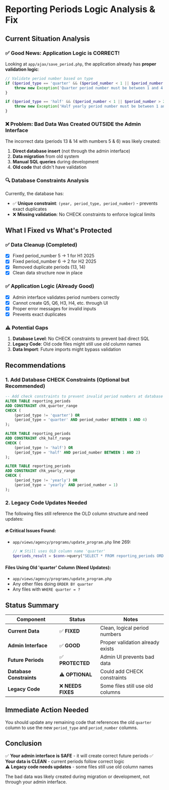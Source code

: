 # Reporting Periods Logic Analysis & Fix

## Current Situation Analysis

### ✅ **Good News: Application Logic is CORRECT!**

Looking at `app/ajax/save_period.php`, the application already has **proper validation logic**:

```php
// Validate period number based on type
if ($period_type == 'quarter' && ($period_number < 1 || $period_number > 4)) {
    throw new Exception('Quarter period number must be between 1 and 4');
}

if ($period_type == 'half' && ($period_number < 1 || $period_number > 2)) {
    throw new Exception('Half yearly period number must be between 1 and 2');
}
```

### ❌ **Problem: Bad Data Was Created OUTSIDE the Admin Interface**

The incorrect data (periods 13 & 14 with numbers 5 & 6) was likely created:
1. **Direct database insert** (not through the admin interface)
2. **Data migration** from old system  
3. **Manual SQL queries** during development
4. **Old code** that didn't have validation

### 🔍 **Database Constraints Analysis**

Currently, the database has:
- ✅ **Unique constraint**: `(year, period_type, period_number)` - prevents exact duplicates
- ❌ **Missing validation**: No CHECK constraints to enforce logical limits

## What I Fixed vs What's Protected

### ✅ **Data Cleanup (Completed)**
- [x] Fixed period_number 5 → 1 for H1 2025
- [x] Fixed period_number 6 → 2 for H2 2025  
- [x] Removed duplicate periods (13, 14)
- [x] Clean data structure now in place

### ✅ **Application Logic (Already Good)**
- [x] Admin interface validates period numbers correctly
- [x] Cannot create Q5, Q6, H3, H4, etc. through UI
- [x] Proper error messages for invalid inputs
- [x] Prevents exact duplicates

### ⚠️ **Potential Gaps**

1. **Database Level**: No CHECK constraints to prevent bad direct SQL
2. **Legacy Code**: Old code files might still use old column names
3. **Data Import**: Future imports might bypass validation

## Recommendations

### 1. Add Database CHECK Constraints (Optional but Recommended)

```sql
-- Add check constraints to prevent invalid period numbers at database level
ALTER TABLE reporting_periods 
ADD CONSTRAINT chk_quarter_range 
CHECK (
    (period_type != 'quarter') OR 
    (period_type = 'quarter' AND period_number BETWEEN 1 AND 4)
);

ALTER TABLE reporting_periods 
ADD CONSTRAINT chk_half_range 
CHECK (
    (period_type != 'half') OR 
    (period_type = 'half' AND period_number BETWEEN 1 AND 2)
);

ALTER TABLE reporting_periods 
ADD CONSTRAINT chk_yearly_range 
CHECK (
    (period_type != 'yearly') OR 
    (period_type = 'yearly' AND period_number = 1)
);
```

### 2. Legacy Code Updates Needed

The following files still reference the OLD column structure and need updates:

#### 🔥 **Critical Issues Found:**
- `app/views/agency/programs/update_program.php` line 269:
  ```php
  // ❌ Still uses OLD column name 'quarter'
  $periods_result = $conn->query("SELECT * FROM reporting_periods ORDER BY year DESC, quarter DESC");
  ```

#### Files Using Old 'quarter' Column (Need Updates):
- `app/views/agency/programs/update_program.php`
- Any other files doing `ORDER BY quarter`  
- Any files with `WHERE quarter = ?`

## Status Summary

| Component | Status | Notes |
|-----------|--------|-------|
| **Current Data** | ✅ **FIXED** | Clean, logical period numbers |
| **Admin Interface** | ✅ **GOOD** | Proper validation already exists |
| **Future Periods** | ✅ **PROTECTED** | Admin UI prevents bad data |
| **Database Constraints** | ⚠️ **OPTIONAL** | Could add CHECK constraints |
| **Legacy Code** | ❌ **NEEDS FIXES** | Some files still use old columns |

## Immediate Action Needed

You should update any remaining code that references the old `quarter` column to use the new `period_type` and `period_number` columns.

## Conclusion

✅ **Your admin interface is SAFE** - it will create correct future periods
✅ **Your data is CLEAN** - current periods follow correct logic  
⚠️ **Legacy code needs updates** - some files still use old column names

The bad data was likely created during migration or development, not through your admin interface.
